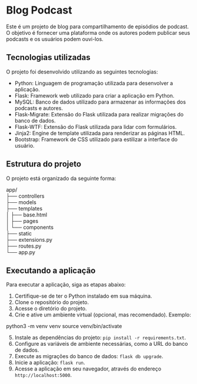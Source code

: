 # Blog Podcast

Este é um projeto de blog para compartilhamento de episódios de podcast. O objetivo é fornecer uma plataforma onde os autores podem publicar seus podcasts e os usuários podem ouvi-los.

## Tecnologias utilizadas

O projeto foi desenvolvido utilizando as seguintes tecnologias:

- Python: Linguagem de programação utilizada para desenvolver a aplicação.
- Flask: Framework web utilizado para criar a aplicação em Python.
- MySQL: Banco de dados utilizado para armazenar as informações dos podcasts e autores.
- Flask-Migrate: Extensão do Flask utilizada para realizar migrações do banco de dados.
- Flask-WTF: Extensão do Flask utilizada para lidar com formulários.
- Jinja2: Engine de template utilizada para renderizar as páginas HTML.
- Bootstrap: Framework de CSS utilizado para estilizar a interface do usuário.

## Estrutura do projeto

O projeto está organizado da seguinte forma:

app/\
├── controllers        \
├── models             \
├── templates          \
│   ├── base.html       \
│   ├── pages          \
│   └── components     \
├── static             \
├── extensions.py       \
├── routes.py           \
└── app.py              



## Executando a aplicação

Para executar a aplicação, siga as etapas abaixo:

1. Certifique-se de ter o Python instalado em sua máquina.
2. Clone o repositório do projeto.
3. Acesse o diretório do projeto.
4. Crie e ative um ambiente virtual (opcional, mas recomendado). Exemplo:

python3 -m venv venv
source venv/bin/activate

5. Instale as dependências do projeto: `pip install -r requirements.txt`.
6. Configure as variáveis de ambiente necessárias, como a URL do banco de dados.
7. Execute as migrações do banco de dados: `flask db upgrade`.
8. Inicie a aplicação: `flask run`.
9. Acesse a aplicação em seu navegador, através do endereço `http://localhost:5000`.
